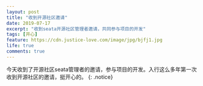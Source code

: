 ```yaml
---
layout: post
title: "收到开源社区邀请"
date: 2019-07-17
excerpt: "收到seata开源社区管理者邀请，共同参与项目的开发"
tags: [开心]
feature: https://cdn.justice-love.com/image/jpg/bjfj1.jpg
life: true
comments: true
---
```

今天收到了开源社区seata管理者的邀请，参与项目的开发。入行这么多年第一次收到开源社区的邀请，挺开心的。
{: .notice}
